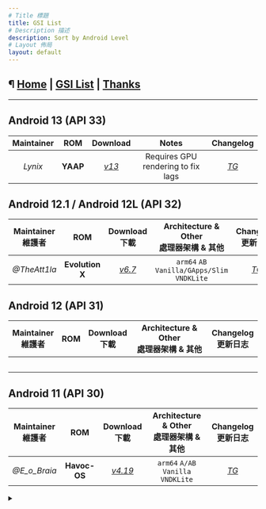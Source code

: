 ```yaml
---
# Title 標題
title: GSI List
# Description 描述
description: Sort by Android Level
# Layout 佈局
layout: default
---
```


¶ [Home](./) | [GSI List](./dl-aoslevel.md) | [Thanks](./thanks.md)
---

---

Android 13 (API 33)
---

| Maintainer<br> |       ROM       |                       Download<br>                       | Notes<br> |                    Changelog<br>                     |
| :------------------: | :-------------: | :----------------------------------------------------------: | :---------------------------------------: | :----------------------------------------------------------: |
|      *Lynix*       |   **YAAP**   | [*v13*](https://gigenet.dl.sourceforge.net/project/lynixgsiprojects/A13/YAAP/01112022/YAAP-A13-ARM64-bvN.img.xz) |   Requires GPU rendering to fix lags   |               [*TG*](https://t.me/android12begonia/1438)               |


Android 12.1 / Android 12L (API 32)
---

| Maintainer<br>維護者 |        ROM         |                       Download<br>下載                       |  Architecture & Other<br>處理器架構 & 其他   |                    Changelog<br>更新日志                     |
| :------------------: | :----------------: | :----------------------------------------------------------: | :------------------------------------------: | :----------------------------------------------------------: |
|     *@TheAtt1la*     |  **Evolution X**   | [*v6.7*](https://sourceforge.net/projects/thegsis/files/Evolution-X/) | `arm64` `AB` `Vanilla/GApps/Slim` `VNDKLite` |             [*TG*](https://t.me/treblegsis/1660)             |

Android 12 (API 31)
---

| Maintainer<br>維護者 | ROM  | Download<br>下載 | Architecture & Other<br>處理器架構 & 其他 | Changelog<br>更新日志 |
| :------------------: | :--: | :--------------: | :---------------------------------------: | :-------------------: |
|                      |      |                  |                                           |                       |
|                      |      |                  |                                           |                       |
|                      |      |                  |                                           |                       |
|                      |      |                  |                                           |                       |
|                      |      |                  |                                           |                       |

Android 11 (API 30)
---

| Maintainer<br>維護者 |     ROM      |                       Download<br>下載                       | Architecture & Other<br>處理器架構 & 其他 |         Changelog<br>更新日志         |
| :------------------: | :----------: | :----------------------------------------------------------: | :---------------------------------------: | :-----------------------------------: |
|     *@E_o_Braia*     | **Havoc-OS** | [*v4.19*](https://sourceforge.net/projects/braiagsi/files/HavocOS/4.19/) |    `arm64` `A/AB` `Vanilla` `VNDKLite`    | [*TG*](https://tx.me/treblegsis/1678) |



<details><summary></summary>
</details>
